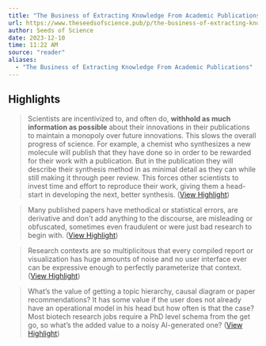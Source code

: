 ```yaml
---
title: "The Business of Extracting Knowledge From Academic Publications"
url: https://www.theseedsofscience.pub/p/the-business-of-extracting-knowledge?ref=thebrowser.com
author: Seeds of Science
date: 2023-12-10
time: 11:22 AM
source: "reader"
aliases:
  - "The Business of Extracting Knowledge From Academic Publications"
---
```

## Highlights
> Scientists are incentivized to, and often do, **withhold as much information as possible** about their innovations in their publications to maintain a monopoly over future innovations. This slows the overall progress of science. 
> For example, a chemist who synthesizes a new molecule will publish that they have done so in order to be rewarded for their work with a publication. But in the publication they will describe their synthesis method in as minimal detail as they can while still making it through peer review. This forces other scientists to invest time and effort to reproduce their work, giving them a head-start in developing the next, better synthesis. ([View Highlight](https://read.readwise.io/read/01heka4b74qemamh79xnsx29qx))

> Many published papers have methodical or statistical errors, are derivative and don't add anything to the discourse, are misleading or obfuscated, sometimes even fraudulent or were just bad research to begin with. ([View Highlight](https://read.readwise.io/read/01heka78xyrz7q7f795gax0fre))

> Research contexts are so multiplicitous that every compiled report or visualization has huge amounts of noise and no user interface ever can be expressive enough to perfectly parameterize that context. ([View Highlight](https://read.readwise.io/read/01hekacstb76yjhtc2ra5m87gc))

> What’s the value of getting a topic hierarchy, causal diagram or paper recommendations? It has some value if the user does not already have an operational model in his head but how often is that the case? Most biotech research jobs require a PhD level schema from the get go, so what’s the added value to a noisy AI-generated one? ([View Highlight](https://read.readwise.io/read/01hekag2c830khzr17jd4j6a8e))

